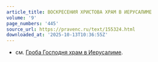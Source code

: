 ```yaml
---
article_title: ВОСКРЕСЕНИЯ ХРИСТОВА ХРАМ В ИЕРУСАЛИМЕ
volume: '9'
page_numbers: '445'
source_url: https://pravenc.ru/text/155324.html
downloaded_at: '2025-10-13T10:36:55Z'
---
```


- см. [Гроба Господня храм в Иерусалиме](<https://pravenc.ru/text/Гроба Господня храм в Иерусалиме.html>).
